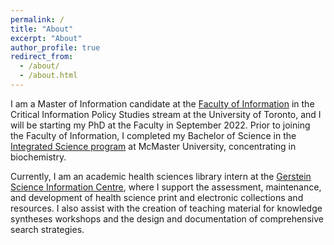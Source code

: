 ```yaml
---
permalink: /
title: "About"
excerpt: "About"
author_profile: true
redirect_from: 
  - /about/
  - /about.html
---
```


I am a Master of Information candidate at the [Faculty of Information](https://ischool.utoronto.ca) in the Critical Information Policy Studies stream at the University of Toronto, and I will be starting my PhD at the Faculty in September 2022. Prior to joining the Faculty of Information, I completed my Bachelor of Science in the [Integrated Science program](https://www.science.mcmaster.ca/sis/undergraduate/isci.html) at McMaster University, concentrating in biochemistry. 

Currently, I am an academic health sciences library intern at the [Gerstein Science Information Centre](https://gerstein.library.utoronto.ca/), where I support the assessment, maintenance, and development of health science print and electronic collections and resources. I also assist with the creation of teaching material for knowledge syntheses workshops and the design and documentation of comprehensive search strategies.
